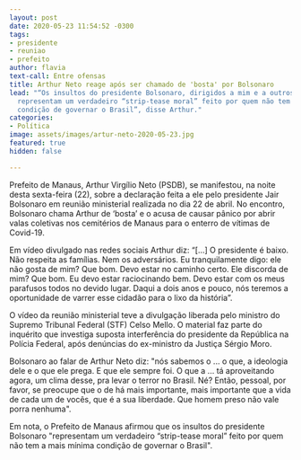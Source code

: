 ```yaml
---
layout: post
date: 2020-05-23 11:54:52 -0300
tags:
- presidente
- reuniao
- prefeito
author: flavia
text-call: Entre ofensas
title: Arthur Neto reage após ser chamado de 'bosta' por Bolsonaro
lead: "“Os insultos do presidente Bolsonaro, dirigidos a mim e a outros homens públicos,
  representam um verdadeiro “strip-tease moral” feito por quem não tem a mais mínima
  condição de governar o Brasil”, disse Arthur."
categories:
- Política
image: assets/images/artur-neto-2020-05-23.jpg
featured: true
hidden: false

---
```

Prefeito de Manaus, Arthur Virgílio Neto (PSDB), se manifestou, na noite desta sexta-feira (22), sobre a declaração feita a ele pelo presidente Jair Bolsonaro em reunião ministerial realizada no dia 22 de abril. No encontro, Bolsonaro chama Arthur de ‘bosta’ e o acusa de causar pânico por abrir valas coletivas nos cemitérios de Manaus para o enterro de vítimas de Covid-19.

Em vídeo divulgado nas redes sociais Arthur diz: “\[...\] O presidente é baixo. Não respeita as famílias. Nem os adversários. Eu tranquilamente digo: ele não gosta de mim? Que bom. Devo estar no caminho certo. Ele discorda de mim? Que bom. Eu devo estar raciocinando bem. Devo estar com os meus parafusos todos no devido lugar. Daqui a dois anos e pouco, nós teremos a oportunidade de varrer esse cidadão para o lixo da história”.

O vídeo da reunião ministerial teve a divulgação liberada pelo ministro do Supremo Tribunal Federal (STF) Celso Mello. O material faz parte do inquérito que investiga suposta interferência do presidente da República na Polícia Federal, após denúncias do ex-ministro da Justiça Sérgio Moro.

Bolsonaro ao falar de Arthur Neto diz: "nós sabemos o ... o que, a ideologia dele e o que ele prega. E que ele sempre foi. O que a ... tá aproveitando agora, um clima desse, pra levar o terror no Brasil. Né? Então, pessoal, por favor, se preocupe que o de há mais importante, mais importante que a vida de cada um de vocês, que é a sua liberdade. Que homem preso não vale porra nenhuma".

Em nota, o Prefeito de Manaus afirmou que os insultos do presidente Bolsonaro "representam um verdadeiro “strip-tease moral” feito por quem não tem a mais mínima condição de governar o Brasil".